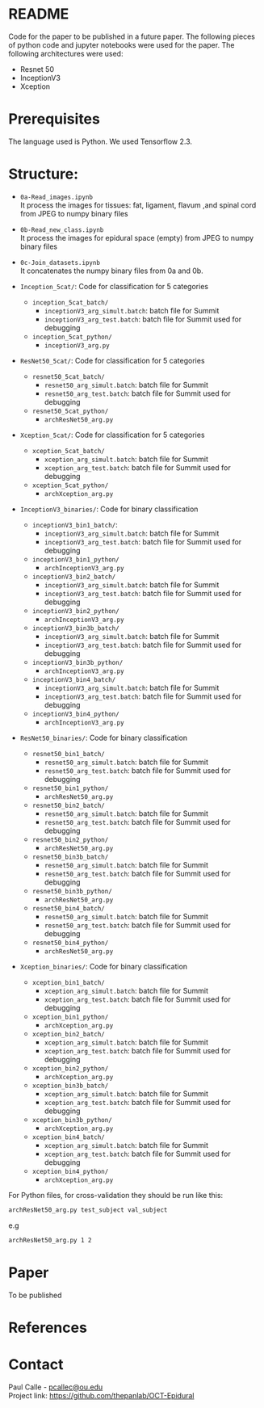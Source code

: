 # README

Code for the paper to be published in a future paper. The following pieces of python code and jupyter notebooks were used for the paper. The following architectures were used: 
* Resnet 50
* InceptionV3
* Xception

# Prerequisites

The language used is Python. We used Tensorflow 2.3.

# Structure:
* `0a-Read_images.ipynb` <br>
    It process the images for tissues: fat, ligament, flavum ,and spinal cord from JPEG to numpy binary files

* `0b-Read_new_class.ipynb` <br>
    It process the images for epidural space (empty) from JPEG to numpy binary files

* `0c-Join_datasets.ipynb` <br>
    It concatenates the numpy binary files from 0a and 0b.

* `Inception_5cat/`:  Code for classification for 5 categories
    * `inception_5cat_batch/`
        * `inceptionV3_arg_simult.batch`: batch file for Summit
        * `inceptionV3_arg_test.batch`: batch file for Summit used for debugging
    * `inception_5cat_python/`
        * `inceptionV3_arg.py`

* `ResNet50_5cat/`: Code for classification for 5 categories
    * `resnet50_5cat_batch/`
        * `resnet50_arg_simult.batch`: batch file for Summit
        * `resnet50_arg_test.batch`: batch file for Summit used for debugging
    * `resnet50_5cat_python/`
        * `archResNet50_arg.py`
    
* `Xception_5cat/`:  Code for classification for 5 categories
    * `xception_5cat_batch/`
        * `xception_arg_simult.batch`: batch file for Summit
        * `xception_arg_test.batch`: batch file for Summit used for debugging
    * `xception_5cat_python/`
        * `archXception_arg.py`

* `InceptionV3_binaries/`:  Code for binary classification 
    * `inceptionV3_bin1_batch/`:
        * `inceptionV3_arg_simult.batch`: batch file for Summit
        * `inceptionV3_arg_test.batch`: batch file for Summit used for debugging
    * `inceptionV3_bin1_python/`
        * `archInceptionV3_arg.py`
    * `inceptionV3_bin2_batch/`
        * `inceptionV3_arg_simult.batch`: batch file for Summit
        * `inceptionV3_arg_test.batch`: batch file for Summit used for debugging
    * `inceptionV3_bin2_python/`
        * `archInceptionV3_arg.py`
    * `inceptionV3_bin3b_batch/`
        * `inceptionV3_arg_simult.batch`: batch file for Summit
        * `inceptionV3_arg_test.batch`: batch file for Summit used for debugging
    * `inceptionV3_bin3b_python/`
        * `archInceptionV3_arg.py`
    * `inceptionV3_bin4_batch/`
        * `inceptionV3_arg_simult.batch`: batch file for Summit
        * `inceptionV3_arg_test.batch`: batch file for Summit used for debugging
    * `inceptionV3_bin4_python/`
        * `archInceptionV3_arg.py`

* `ResNet50_binaries/`:  Code for binary classification 
    * `resnet50_bin1_batch/`
        * `resnet50_arg_simult.batch`: batch file for Summit
        * `resnet50_arg_test.batch`: batch file for Summit used for debugging
    * `resnet50_bin1_python/`
        * `archResNet50_arg.py`
    * `resnet50_bin2_batch/`
        * `resnet50_arg_simult.batch`: batch file for Summit
        * `resnet50_arg_test.batch`: batch file for Summit used for debugging
    * `resnet50_bin2_python/`
        * `archResNet50_arg.py`
    * `resnet50_bin3b_batch/`
        * `resnet50_arg_simult.batch`: batch file for Summit
        * `resnet50_arg_test.batch`: batch file for Summit used for debugging
    * `resnet50_bin3b_python/`
        * `archResNet50_arg.py`
    * `resnet50_bin4_batch/`
        * `resnet50_arg_simult.batch`: batch file for Summit
        * `resnet50_arg_test.batch`: batch file for Summit used for debugging
    * `resnet50_bin4_python/`
        * `archResNet50_arg.py`

* `Xception_binaries/`:  Code for binary classification 
    * `xception_bin1_batch/`
        * `xception_arg_simult.batch`: batch file for Summit
        * `xception_arg_test.batch`: batch file for Summit used for debugging
    * `xception_bin1_python/`
        * `archXception_arg.py`
    * `xception_bin2_batch/`
        * `xception_arg_simult.batch`: batch file for Summit
        * `xception_arg_test.batch`: batch file for Summit used for debugging
    * `xception_bin2_python/`
        * `archXception_arg.py`
    * `xception_bin3b_batch/`
        * `xception_arg_simult.batch`: batch file for Summit
        * `xception_arg_test.batch`: batch file for Summit used for debugging 
    * `xception_bin3b_python/`
        * `archXception_arg.py`
    * `xception_bin4_batch/`
        * `xception_arg_simult.batch`: batch file for Summit
        * `xception_arg_test.batch`: batch file for Summit  used for debugging
    * `xception_bin4_python/`
        * `archXception_arg.py`

For Python files, for cross-validation they should be run like this:

```sh
archResNet50_arg.py test_subject val_subject
```
e.g
```sh
archResNet50_arg.py 1 2

```
# Paper
To be published

# References

# Contact

Paul Calle - pcallec@ou.edu <br>
Project link: https://github.com/thepanlab/OCT-Epidural
